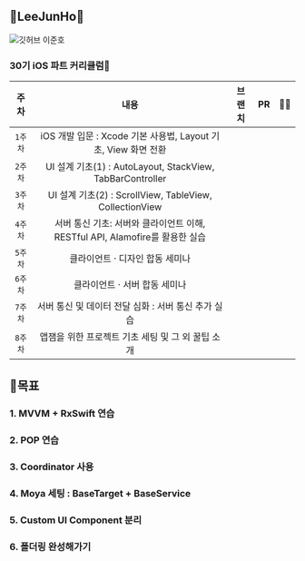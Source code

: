## 🐣LeeJunHo🐣
![깃허브 이준호](https://user-images.githubusercontent.com/61109660/160550326-5393d87d-20ab-46e6-a1c1-b03c4d3dc003.png)
### 30기 iOS 파트 커리큘럼🍏    
| 주차 | 내용 | 브랜치 | PR | 🤷‍♀️ |
|:----:|:-----:|:----:|:----:|:----:|
| `1주차` | iOS 개발 입문 : Xcode 기본 사용법, Layout 기초, View 화면 전환 |  |  |  | 
| `2주차` | UI 설계 기초(1) : AutoLayout, StackView, TabBarController | |  |  |  | 
| `3주차` | UI 설계 기초(2) : ScrollView, TableView, CollectionView | |  |  |  | 
| `4주차` | 서버 통신 기초: 서버와 클라이언트 이해, RESTful API, Alamofire를 활용한 실습 | |  |  |  | 
| `5주차` | 클라이언트 · 디자인 합동 세미나 |  |  | 
|`6주차`| 클라이언트 · 서버 합동 세미나 | | | |
|`7주차`| 서버 통신 및 데이터 전달 심화 : 서버 통신 추가 실습 | | | |
|`8주차`| 앱잼을 위한 프로젝트 기초 세팅 및 그 외 꿀팁 소개 | | | |

## 🎯목표
### 1. MVVM + RxSwift 연습
### 2. POP 연습
### 3. Coordinator 사용
### 4. Moya 세팅 : BaseTarget + BaseService
### 5. Custom UI Component 분리
### 6. 폴더링 완성해가기
